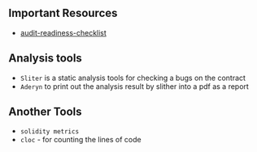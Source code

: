 ## Important Resources
  - [audit-readiness-checklist](https://github.com/nascentxyz/simple-security-toolkit)


 ## Analysis tools
  - `Sliter` is a static analysis tools for checking a bugs on the contract
  - `Aderyn` to print out the analysis result by slither into a pdf as a report 

 ##  Another Tools
 - `solidity metrics`
 - `cloc` - for counting the lines of code
